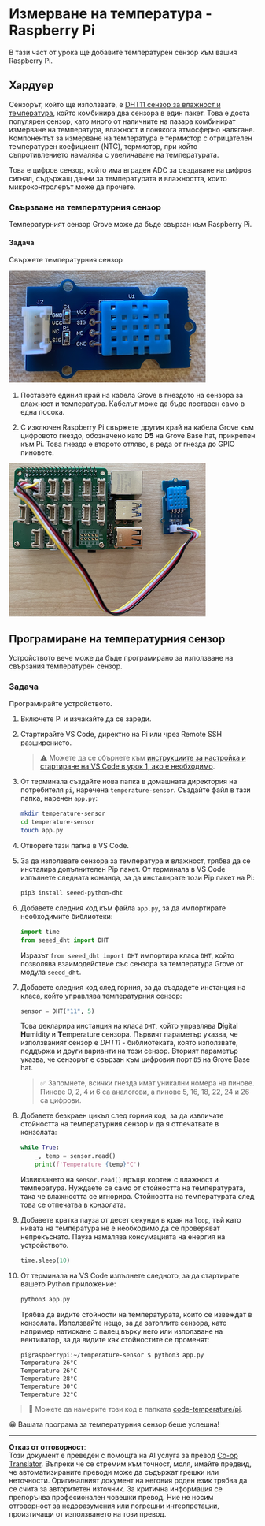 <!--
CO_OP_TRANSLATOR_METADATA:
{
  "original_hash": "7678f7c67b97ee52d5727496dcd7d346",
  "translation_date": "2025-08-28T11:27:57+00:00",
  "source_file": "2-farm/lessons/1-predict-plant-growth/pi-temp.md",
  "language_code": "bg"
}
-->
# Измерване на температура - Raspberry Pi

В тази част от урока ще добавите температурен сензор към вашия Raspberry Pi.

## Хардуер

Сензорът, който ще използвате, е [DHT11 сензор за влажност и температура](https://www.seeedstudio.com/Grove-Temperature-Humidity-Sensor-DHT11.html), който комбинира два сензора в един пакет. Това е доста популярен сензор, като много от наличните на пазара комбинират измерване на температура, влажност и понякога атмосферно налягане. Компонентът за измерване на температура е термистор с отрицателен температурен коефициент (NTC), термистор, при който съпротивлението намалява с увеличаване на температурата.

Това е цифров сензор, който има вграден ADC за създаване на цифров сигнал, съдържащ данни за температурата и влажността, които микроконтролерът може да прочете.

### Свързване на температурния сензор

Температурният сензор Grove може да бъде свързан към Raspberry Pi.

#### Задача

Свържете температурния сензор

![Температурен сензор Grove](../../../../../translated_images/grove-dht11.07f8eafceee170043efbb53e1d15722bd4e00fbaa9ff74290b57e9f66eb82c17.bg.png)

1. Поставете единия край на кабела Grove в гнездото на сензора за влажност и температура. Кабелът може да бъде поставен само в една посока.

1. С изключен Raspberry Pi свържете другия край на кабела Grove към цифровото гнездо, обозначено като **D5** на Grove Base hat, прикрепен към Pi. Това гнездо е второто отляво, в реда от гнезда до GPIO пиновете.

![Температурният сензор Grove, свързан към гнездото A0](../../../../../translated_images/pi-temperature-sensor.3ff82fff672c8e565ef25a39d26d111de006b825a7e0867227ef4e7fbff8553c.bg.png)

## Програмиране на температурния сензор

Устройството вече може да бъде програмирано за използване на свързания температурен сензор.

### Задача

Програмирайте устройството.

1. Включете Pi и изчакайте да се зареди.

1. Стартирайте VS Code, директно на Pi или чрез Remote SSH разширението.

    > ⚠️ Можете да се обърнете към [инструкциите за настройка и стартиране на VS Code в урок 1, ако е необходимо](../../../1-getting-started/lessons/1-introduction-to-iot/pi.md).

1. От терминала създайте нова папка в домашната директория на потребителя `pi`, наречена `temperature-sensor`. Създайте файл в тази папка, наречен `app.py`:

    ```sh
    mkdir temperature-sensor
    cd temperature-sensor
    touch app.py
    ```

1. Отворете тази папка в VS Code.

1. За да използвате сензора за температура и влажност, трябва да се инсталира допълнителен Pip пакет. От терминала в VS Code изпълнете следната команда, за да инсталирате този Pip пакет на Pi:

    ```sh
    pip3 install seeed-python-dht
    ```

1. Добавете следния код към файла `app.py`, за да импортирате необходимите библиотеки:

    ```python
    import time
    from seeed_dht import DHT
    ```

    Изразът `from seeed_dht import DHT` импортира класа `DHT`, който позволява взаимодействие със сензора за температура Grove от модула `seeed_dht`.

1. Добавете следния код след горния, за да създадете инстанция на класа, който управлява температурния сензор:

    ```python
    sensor = DHT("11", 5)
    ```

    Това декларира инстанция на класа `DHT`, който управлява **D**igital **H**umidity и **T**emperature сензора. Първият параметър указва, че използваният сензор е *DHT11* - библиотеката, която използвате, поддържа и други варианти на този сензор. Вторият параметър указва, че сензорът е свързан към цифровия порт `D5` на Grove Base hat.

    > ✅ Запомнете, всички гнезда имат уникални номера на пинове. Пинове 0, 2, 4 и 6 са аналогови, а пинове 5, 16, 18, 22, 24 и 26 са цифрови.

1. Добавете безкраен цикъл след горния код, за да извличате стойността на температурния сензор и да я отпечатвате в конзолата:

    ```python
    while True:
        _, temp = sensor.read()
        print(f'Temperature {temp}°C')
    ```

    Извикването на `sensor.read()` връща кортеж с влажност и температура. Нуждаете се само от стойността на температурата, така че влажността се игнорира. Стойността на температурата след това се отпечатва в конзолата.

1. Добавете кратка пауза от десет секунди в края на `loop`, тъй като нивата на температура не е необходимо да се проверяват непрекъснато. Пауза намалява консумацията на енергия на устройството.

    ```python
    time.sleep(10)
    ```

1. От терминала на VS Code изпълнете следното, за да стартирате вашето Python приложение:

    ```sh
    python3 app.py
    ```

    Трябва да видите стойности на температурата, които се извеждат в конзолата. Използвайте нещо, за да затоплите сензора, като например натискане с палец върху него или използване на вентилатор, за да видите как стойностите се променят:

    ```output
    pi@raspberrypi:~/temperature-sensor $ python3 app.py 
    Temperature 26°C
    Temperature 26°C
    Temperature 28°C
    Temperature 30°C
    Temperature 32°C
    ```

> 💁 Можете да намерите този код в папката [code-temperature/pi](../../../../../2-farm/lessons/1-predict-plant-growth/code-temperature/pi).

😀 Вашата програма за температурния сензор беше успешна!

---

**Отказ от отговорност**:  
Този документ е преведен с помощта на AI услуга за превод [Co-op Translator](https://github.com/Azure/co-op-translator). Въпреки че се стремим към точност, моля, имайте предвид, че автоматизираните преводи може да съдържат грешки или неточности. Оригиналният документ на неговия роден език трябва да се счита за авторитетен източник. За критична информация се препоръчва професионален човешки превод. Ние не носим отговорност за недоразумения или погрешни интерпретации, произтичащи от използването на този превод.